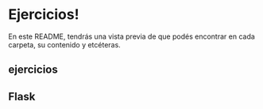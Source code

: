 # Ejercicios!
En este README, tendrás una vista previa de que podés encontrar en cada carpeta, su contenido y etcéteras.

## ejercicios

## Flask